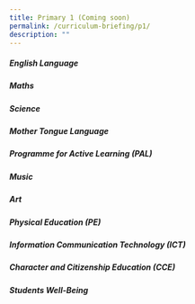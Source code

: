 ```yaml
---
title: Primary 1 (Coming soon)
permalink: /curriculum-briefing/p1/
description: ""
---
```

##### English Language


##### Maths


##### Science


##### Mother Tongue Language


##### Programme for Active Learning (PAL)


##### Music


##### Art


##### Physical Education (PE)


##### Information Communication Technology (ICT)


##### Character and Citizenship Education (CCE)


##### Students Well-Being